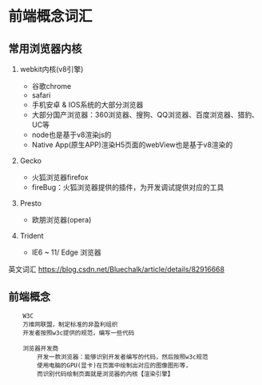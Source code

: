# 前端概念词汇


## 常用浏览器内核
1. webkit内核(v8引擎) 
	* 谷歌chrome
	* safari
	* 手机安卓 & IOS系统的大部分浏览器
	* 大部分国产浏览器：360浏览器、搜狗、QQ浏览器、百度浏览器、猎豹、UC等
	* node也是基于v8渲染js的
	* Native App(原生APP)渲染H5页面的webView也是基于v8渲染的

2. Gecko 
	* 火狐浏览器firefox
	* fireBug：火狐浏览器提供的插件，为开发调试提供对应的工具

3. Presto 
	* 欧朋浏览器(opera)

4. Trident
	* IE6 ~ 11/ Edge 浏览器 


英文词汇
	https://blog.csdn.net/Bluechalk/article/details/82916668


## 前端概念
```
	W3C
	万维网联盟，制定标准的非盈利组织 
	开发者按照w3c提供的规范，编写一些代码

	浏览器开发商
		开发一款浏览器：能够识别开发者编写的代码，然后按照w3c规范
		使用电脑的GPU(显卡)在页面中绘制出对应的图像图形等，
		而识别代码绘制页面就是浏览器的内核【渲染引擎】

```